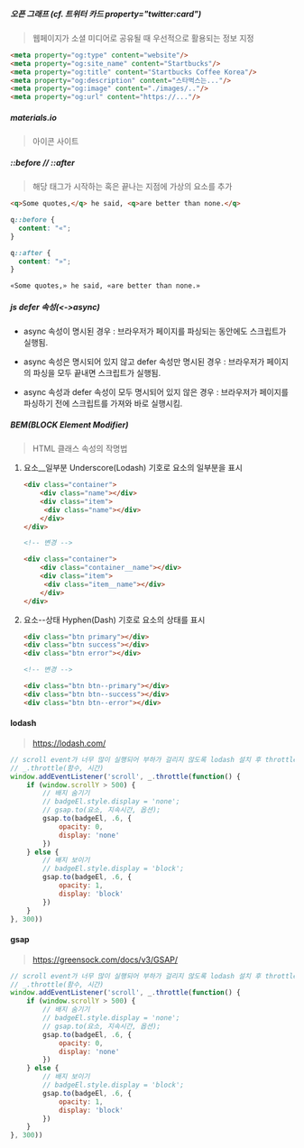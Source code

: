 ##### 오픈 그래프 (cf. 트위터 카드 property="twitter:card")

> 웹페이지가 소셜 미디어로 공유될 때 우선적으로 활용되는 정보 지정

```html
<meta property="og:type" content="website"/>
<meta property="og:site_name" content="Startbucks"/>
<meta property="og:title" content="Startbucks Coffee Korea"/>
<meta property="og:description" content="스타벅스는..."/>
<meta property="og:image" content="./images/.."/>
<meta property="og:url" content="https://..."/>
```



##### materials.io 

> 아이콘 사이트



##### ::before // ::after

> 해당 태그가 시작하는 혹은 끝나는 지점에 가상의 요소를 추가
```html
<q>Some quotes,</q> he said, <q>are better than none.</q>
```

```css
q::before {
  content: "«";
}

q::after {
  content: "»";
}
```

```
«Some quotes,» he said, «are better than none.»
```



##### js defer 속성(<->async)

- async 속성이 명시된 경우 : 브라우저가 페이지를 파싱되는 동안에도 스크립트가 실행됨.

- async 속성은 명시되어 있지 않고 defer 속성만 명시된 경우 : 브라우저가 페이지의 파싱을 모두 끝내면 스크립트가 실행됨.

- async 속성과 defer 속성이 모두 명시되어 있지 않은 경우 : 브라우저가 페이지를 파싱하기 전에 스크립트를 가져와 바로 실행시킴.



##### BEM(BLOCK Element Modifier)

> HTML 클래스 속성의 작명법
1. 요소__일부분 Underscore(Lodash) 기호로 요소의 일부분을 표시
   ```html
   <div class="container">
       <div class="name"></div>
       <div class="item">
       	<div class="name"></div>
       </div>
   </div>
   
   <!-- 변경 -->
   
   <div class="container">
       <div class="container__name"></div>
       <div class="item">
       	<div class="item__name"></div>
       </div>
   </div>
   ```
2. 요소--상태 Hyphen(Dash) 기호로 요소의 상태를 표시
   ```html
   <div class="btn primary"></div>
   <div class="btn success"></div>
   <div class="btn error"></div>
   
   <!-- 변경 -->
   
   <div class="btn btn--primary"></div>
   <div class="btn btn--success"></div>
   <div class="btn btn--error"></div>
   ```



#### lodash

> https://lodash.com/

```js
// scroll event가 너무 많이 실행되어 부하가 걸리지 않도록 lodash 설치 후 throttle라는 기능을 사용
// _.throttle(함수, 시간)
window.addEventListener('scroll', _.throttle(function() {
    if (window.scrollY > 500) {
        // 배지 숨기기
        // badgeEl.style.display = 'none';
        // gsap.to(요소, 지속시간, 옵션);
        gsap.to(badgeEl, .6, {
            opacity: 0,
            display: 'none'
        })
    } else {
        // 배지 보이기
        // badgeEl.style.display = 'block';
        gsap.to(badgeEl, .6, {
            opacity: 1,
            display: 'block'
        })
    }
}, 300))
```



#### gsap

> https://greensock.com/docs/v3/GSAP/

```js
// scroll event가 너무 많이 실행되어 부하가 걸리지 않도록 lodash 설치 후 throttle라는 기능을 사용
// _.throttle(함수, 시간)
window.addEventListener('scroll', _.throttle(function() {
    if (window.scrollY > 500) {
        // 배지 숨기기
        // badgeEl.style.display = 'none';
        // gsap.to(요소, 지속시간, 옵션);
        gsap.to(badgeEl, .6, {
            opacity: 0,
            display: 'none'
        })
    } else {
        // 배지 보이기
        // badgeEl.style.display = 'block';
        gsap.to(badgeEl, .6, {
            opacity: 1,
            display: 'block'
        })
    }
}, 300))
```

